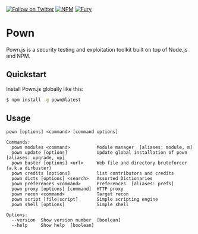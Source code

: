 [![Follow on Twitter](https://img.shields.io/twitter/follow/pownjs.svg?logo=twitter)](https://twitter.com/pownjs)
[![NPM](https://img.shields.io/npm/v/pown.svg)](https://www.npmjs.com/package/pown)
[![Fury](https://img.shields.io/badge/version-2x%20Fury-red.svg)](https://github.com/pownjs/lobby)

# Pown

Pown.js is a security testing and exploitation toolkit built on top of Node.js and NPM.

## Quickstart

Install Pown.js globally like this:

```sh
$ npm install -g pown@latest
```

## Usage

```
pown [options] <command> [command options]

Commands:
  pown modules <command>          Module manager  [aliases: module, m]
  pown update [options]           Update global installation of pown  [aliases: upgrade, up]
  pown buster [options] <url>     Web file and directory bruteforcer (a.k.a dirbuster)
  pown credits [options]          list contributors and credits
  pown dicts [options] <search>   Assorted Dictionaries
  pown preferences <command>      Preferences  [aliases: prefs]
  pown proxy [options] [command]  HTTP proxy
  pown recon <command>            Target recon
  pown script [file|script]       Simple scripting engine
  pown shell [options]            Simple shell

Options:
  --version  Show version number  [boolean]
  --help     Show help  [boolean]
```
